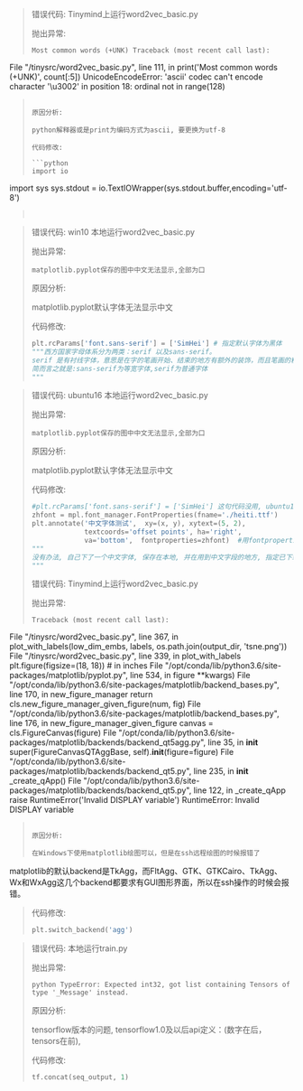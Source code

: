 > 错误代码: Tinymind上运行word2vec_basic.py 
>
> 抛出异常:
>
> ```
> Most common words (+UNK) Traceback (most recent call last):
  File "/tinysrc/word2vec_basic.py", line 111, in 
    print('Most common words (+UNK)', count[:5]) 
UnicodeEncodeError: 'ascii' codec can't encode character '\u3002' in position 18: ordinal not in range(128)
> ```
>
> 原因分析:
>
> python解释器或是print为编码方式为ascii, 要更换为utf-8
>
> 代码修改: 
>
> ```python
> import io
import sys
sys.stdout = io.TextIOWrapper(sys.stdout.buffer,encoding='utf-8')
> ```
>
> 

> 错误代码: win10 本地运行word2vec_basic.py 
>
> 抛出异常: 
>
> ```
> matplotlib.pyplot保存的图中中文无法显示,全部为口
> ```
>
> 原因分析:
>
> matplotlib.pyplot默认字体无法显示中文
>
> 代码修改: 
>
> ```python
> plt.rcParams['font.sans-serif'] = ['SimHei'] # 指定默认字体为黑体
> """西方国家字母体系分为两类：serif 以及sans-serif。
> serif 是有衬线字体，意思是在字的笔画开始、结束的地方有额外的装饰，而且笔画的粗细会有所不同。相反的，sans-serif 就没有这些额外的装饰，而且笔画的粗细差不多。
> 简而言之就是:sans-serif为等宽字体,serif为普通字体
> """
> ```
>
> 

> 错误代码: ubuntu16 本地运行word2vec_basic.py 
>
> 抛出异常: 
>
> ```
> matplotlib.pyplot保存的图中中文无法显示,全部为口
> ```
>
> 原因分析:
>
> matplotlib.pyplot默认字体无法显示中文
>
> 代码修改: 
>
> ```python
> #plt.rcParams['font.sans-serif'] = ['SimHei'] 这句代码没用, ubuntu16中没有对应的字体
> zhfont = mpl.font_manager.FontProperties(fname='./heiti.ttf')
> plt.annotate('中文字体测试',  xy=(x, y), xytext=(5, 2),
>              textcoords='offset points', ha='right',
>              va='bottom',  fontproperties=zhfont)  #用fontproperties指定自己下载好的中文字体
> """
> 没有办法, 自己下了一个中文字体, 保存在本地, 并在用到中文字段的地方, 指定已下载好的字体
> """
> ```
>
> 
> 错误代码: Tinymind上运行word2vec_basic.py 
>
> 抛出异常:
>
> ```
> Traceback (most recent call last):
  File "/tinysrc/word2vec_basic.py", line 367, in 
    plot_with_labels(low_dim_embs, labels, os.path.join(output_dir, 'tsne.png'))
  File "/tinysrc/word2vec_basic.py", line 339, in plot_with_labels
    plt.figure(figsize=(18, 18))  # in inches
  File "/opt/conda/lib/python3.6/site-packages/matplotlib/pyplot.py", line 534, in figure
    **kwargs)
  File "/opt/conda/lib/python3.6/site-packages/matplotlib/backend_bases.py", line 170, in new_figure_manager
    return cls.new_figure_manager_given_figure(num, fig)
  File "/opt/conda/lib/python3.6/site-packages/matplotlib/backend_bases.py", line 176, in new_figure_manager_given_figure
    canvas = cls.FigureCanvas(figure)
  File "/opt/conda/lib/python3.6/site-packages/matplotlib/backends/backend_qt5agg.py", line 35, in __init__
    super(FigureCanvasQTAggBase, self).__init__(figure=figure)
  File "/opt/conda/lib/python3.6/site-packages/matplotlib/backends/backend_qt5.py", line 235, in __init__
    _create_qApp()
  File "/opt/conda/lib/python3.6/site-packages/matplotlib/backends/backend_qt5.py", line 122, in _create_qApp
    raise RuntimeError('Invalid DISPLAY variable')
  RuntimeError: Invalid DISPLAY variable
> ```
>
> 原因分析:
>
> 在Windows下使用matplotlib绘图可以，但是在ssh远程绘图的时候报错了
  matplotlib的默认backend是TkAgg，而FltAgg、GTK、GTKCairo、TkAgg、Wx和WxAgg这几个backend都要求有GUI图形界面，所以在ssh操作的时候会报错。
>
> 代码修改: 
>
> ```python
> plt.switch_backend('agg')  
> ```
>
> 

> 错误代码: 本地运行train.py 
>
> 抛出异常:
>
> ```
> python TypeError: Expected int32, got list containing Tensors of type '_Message' instead.
> ```
>
> 原因分析:
>
> tensorflow版本的问题, tensorflow1.0及以后api定义：(数字在后，tensors在前),
>
> 代码修改: 
>
> ```python
> tf.concat(seq_output, 1)
> ```
>
> 






